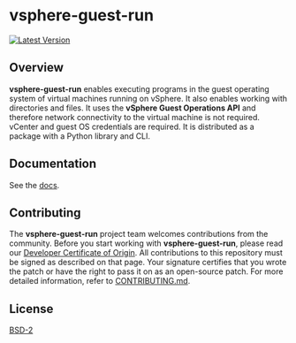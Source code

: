 
# vsphere-guest-run

[![Latest Version](https://img.shields.io/pypi/v/vsphere-guest-run.svg)](https://pypi.python.org/pypi/vsphere-guest-run)

## Overview

**vsphere-guest-run** enables executing programs in the guest operating system of virtual machines running on vSphere. It also enables working with directories and files. It uses the **vSphere Guest Operations API** and therefore network connectivity to the virtual machine is not required. vCenter and guest OS credentials are required. It is distributed as a package with a Python library and CLI.

## Documentation

See the [docs](docs/README.md).

## Contributing

The **vsphere-guest-run** project team welcomes contributions from the community. Before you start working with **vsphere-guest-run**, please read our [Developer Certificate of Origin](https://cla.vmware.com/dco). All contributions to this repository must be signed as described on that page. Your signature certifies that you wrote the patch or have the right to pass it on as an open-source patch. For more detailed information, refer to [CONTRIBUTING.md](CONTRIBUTING.md).

## License

[BSD-2](LICENSE.txt)
